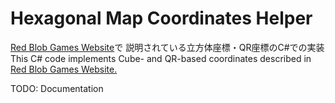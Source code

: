 # Hexagonal Map Coordinates Helper

[Red Blob Games Website](https://www.redblobgames.com/grids/hexagons/)で
説明されている立方体座標・QR座標のC#での実装  
This C# code implements Cube- and QR-based coordinates 
described in [Red Blob Games Website.](https://www.redblobgames.com/grids/hexagons/)

TODO: Documentation



